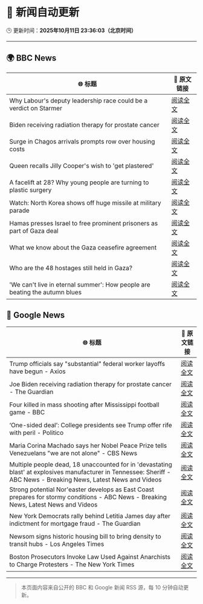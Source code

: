 # 🧠 新闻自动更新

🕒 更新时间：**2025年10月11日 23:36:03（北京时间）**

---

## 🌍 BBC News

| 🌐 标题 | 🔗 原文链接 |
|--------|-------------|
| Why Labour's deputy leadership race could be a verdict on Starmer | [阅读全文](https://www.bbc.com/news/articles/c4g5nxzzky2o?at_medium=RSS&at_campaign=rss) |
| Biden receiving radiation therapy for prostate cancer | [阅读全文](https://www.bbc.com/news/articles/c1ede670jnyo?at_medium=RSS&at_campaign=rss) |
| Surge in Chagos arrivals prompts row over housing costs | [阅读全文](https://www.bbc.com/news/articles/cd721j8390zo?at_medium=RSS&at_campaign=rss) |
| Queen recalls Jilly Cooper's wish to 'get plastered' | [阅读全文](https://www.bbc.com/news/articles/cvg9gql9dr3o?at_medium=RSS&at_campaign=rss) |
| A facelift at 28? Why young people are turning to plastic surgery | [阅读全文](https://www.bbc.com/news/articles/czxwvr57424o?at_medium=RSS&at_campaign=rss) |
| Watch: North Korea shows off huge missile at military parade | [阅读全文](https://www.bbc.com/news/videos/c8rvrk3y1rno?at_medium=RSS&at_campaign=rss) |
| Hamas presses Israel to free prominent prisoners as part of Gaza deal | [阅读全文](https://www.bbc.com/news/articles/cd727d2ne42o?at_medium=RSS&at_campaign=rss) |
| What we know about the Gaza ceasefire agreement | [阅读全文](https://www.bbc.com/news/articles/cvgqx7ygq41o?at_medium=RSS&at_campaign=rss) |
| Who are the 48 hostages still held in Gaza? | [阅读全文](https://www.bbc.com/news/articles/cpvl9k4mw8no?at_medium=RSS&at_campaign=rss) |
| 'We can't live in eternal summer': How people are beating the autumn blues | [阅读全文](https://www.bbc.com/news/articles/c7492e5x7jzo?at_medium=RSS&at_campaign=rss) |

## 📰 Google News

| 🌐 标题 | 🔗 原文链接 |
|--------|-------------|
| Trump officials say "substantial" federal worker layoffs have begun - Axios | [阅读全文](https://news.google.com/rss/articles/CBMickFVX3lxTFBrQ2JaWW5VWl84cE9Md0x0dnRYdVVTMXFNWDFfdjh0NW9LSlNxZ0FwOVJQMWxqaEIyN0F4OWJoMHFxWUxXa25HX0hVLUdHZHdiV2hhcngybGhJd2lud1BHX3hhdTExcDhJMHk5emFveGVsZw?oc=5) |
| Joe Biden receiving radiation therapy for prostate cancer - The Guardian | [阅读全文](https://news.google.com/rss/articles/CBMilgFBVV95cUxNcW1rTW4xYnk3amFiU0V1aEc3RW5tSUFVOGdrOElCMGlNOXREaEN1ZTlRbjZhei1EYWVZSWRIb1VTT0FTOFRlTDJ0UmFwNzFjZjNyQkJHOE5jT2Y2NFUwQzdVc1MxU09sUWdDOVlXMEFkbno0MGhxR0x2SzVfeU11MFllWmFWcUhTaUdPRFNOUUdKT3lieHc?oc=5) |
| Four killed in mass shooting after Mississippi football game - BBC | [阅读全文](https://news.google.com/rss/articles/CBMiWkFVX3lxTFBSeE1Tb2pXTEJRblRONHNXV1ZXdVhadWpVMHVxNGYzX29McjZ2aXR1OHVDT1F0eTV0Vmt5ZmhFcERMVV9reDFRRkFxV3EwUHhRRzR4U3ZGR0pDZ9IBX0FVX3lxTE51QUx1bGM0ak9mQmZLdlRDVkJPVXZoZWRQY1h3QzdUUEZPNEJSQjdhbE9WLUxaLWdOcVp2WUZQVzhBdXhkdVlrM2pWaWVpVVN1c2h3amdlS2xMc1NENDRF?oc=5) |
| ‘One-sided deal’: College presidents see Trump offer rife with peril - Politico | [阅读全文](https://news.google.com/rss/articles/CBMikgFBVV95cUxQMlczMnJUUmdNVGJVWld3UFZRdUM5RXRsMzZpWkNKUlBldWEyLUJoVlpaZzlUSXQxOFNhUllWUUtxRm9kMlFUUFBDdkpfMkJDbDZhc2J6YXBTdk9mU2N1MzRPSjlrMW81dzFEd0RXRy1QNmYwZGdtdk5VajQzcXdpUVJLM1E2eWJrdmhzRERSaTdWZw?oc=5) |
| Maria Corina Machado says her Nobel Peace Prize tells Venezuelans "we are not alone" - CBS News | [阅读全文](https://news.google.com/rss/articles/CBMirAFBVV95cUxPamRmTmdWcXQzQUoxbmY0SU1Za285Yk9RZDg3X20tdnNNcjM3MHRZZkg2dVRjWmRYSnAzdmhwQU9lcnVuV2J6TDM2WmpZN0dFaUdxWHZXV2FWWFZRVEVVTzhrNjliWnZxVWZuRzRyQVlJazVLaTBaazZxZEJpU1lqMXc3TzdLRGJMWlNEc2liSzZRUjBGM00zbEdXdWp1TDF1cklfQ0djY21JYUdG0gGyAUFVX3lxTE5ORWRkbDJGLTVGM2lpMGlLaEczTVVKRXM1VGdqVkFQLVJrbjlCS2dQdzFPMzhBaU1UWWRqMVB0TVl0OEFMRnA5ZGt4QWJSZkdXbzVLby1vbS05UURqUDZSTFpXS0d2UTVUM1N1cHhCc2VXdEdWMUp0R0w3WUJaLTNnaDk5MFlpU2VfWldsV0VRTWxTcUNwOUxacUpVUFdMczdTcHJXblFSMThtTURBd1kyUWc?oc=5) |
| Multiple people dead, 18 unaccounted for in 'devastating blast' at explosives manufacturer in Tennessee: Sheriff - ABC News - Breaking News, Latest News and Videos | [阅读全文](https://news.google.com/rss/articles/CBMimgFBVV95cUxQTW04ejdtMFFTZTRDUmNlRXpYekFuZDF3VDFtWEVtZENJV2RuZTdUdmx5a3NHUkp3cl9JTUFVTUtGM3RwRWlyMllUWG5CeENwdUVjdWpfSzdaN0tfMWYycUQ1VU14Q3pPVm1ZdUx3UW5fOE1GcGY5Rl9kSjgzWkxxU0loR21EckI2bVptUVFSQXp1T0I4SVl3b2FR0gGfAUFVX3lxTE5LNl9OempTcVp1aE1kQldWeEFIN3pzQnRjUTVUNHBIYjEtbmhuQ3paOVNtV1hEaDB6XzZPSm5UTzBIT3JZcVFfUHlsaDRuc0JWM1ZUZmtrS3RENlhZNzZMVVA0ZmxGODQ1U0JvTG8xb1dnbVZOYzRycVJZcTdDY1g0XzZ4dHZDdEpwSm01U00xa2NOb095VWN4WXpXX0NNUQ?oc=5) |
| Strong potential Nor'easter develops as East Coast prepares for stormy conditions - ABC News - Breaking News, Latest News and Videos | [阅读全文](https://news.google.com/rss/articles/CBMiqwFBVV95cUxNcFBJMW83N3g2NUVwYzZJLVNpUkx4aGQ2cmtJNlhnQ2l5UXdZS1JPT2ZkdXlKU2VzVDdQSUlJTURaQXpmVGpteE92cUI0bjBYTWRhbGhMU21YcnRScEV3UVNpZDJpcjBFS3RaeHptRVM4cUpQQ0Njdk5iYkIyek8zMmg5bDJ1bjRuaDJfTnhHSXFnTUM4YUVfSm04MkZWRS1CS0J3UHFkdllWSDjSAbABQVVfeXFMUGhUb19BaTFvQXl4OHpzaXBLVTJad29YV2tqZkxTclk1a3ZLMjIyZmxqWXlpZlBRQkwzUFRxVnV4d0VsRDdQbE1yRWlLZnZZZnRyMGNDcWNZSjJNenREangxbWZ1QnZ0b29zUkhROHRhR2hRWWxCR0J4ZnZFdVFVVFJzakF2b3RkazFmNzJKNlFlLXBBTVZ4eFRRSWdvTno5UWh6TXNEYUZkNWZVRXhJQ1U?oc=5) |
| New York Democrats rally behind Letitia James day after indictment for mortgage fraud - The Guardian | [阅读全文](https://news.google.com/rss/articles/CBMilgFBVV95cUxQak93YTBORkxVSjZhalFPZVB6UDAyWjNSUzZXdUlPckFyd3oxNVVlaU5uUFlnVUJqdzNTd20zdnFqWVloSnVpdVZhNkFBN0ZCRUpDNDhEQ2piQ1d0cFZ3X0JobHFHN1RSX2M3NjJiYzlvWXVhSDlzdDB6RVFjS1dabThCaElfRnV4SHY5Qlo3LWRNMWhkZHc?oc=5) |
| Newsom signs historic housing bill to bring density to transit hubs - Los Angeles Times | [阅读全文](https://news.google.com/rss/articles/CBMiuwFBVV95cUxNc2pubTRDSUNyWUozM1hHQ0RlM21seTlaV0lHSVlGd0hOdmVSdDZaeVJ2VkhzWGFOUk05UXpvOHp0Y1hrb1NPM1NjMGp0MUZIWkYwNVJxVmVMWlBYZDM4TGkzTkEzLVpSc2ZDeS1NQUpTaDNPOFBDSklrUmtGR01CS19Ea3BscUdDQWtKLXloLTZKMUVNMGVjNm9sd0VDMUMyNnBnVXpCUnREYXlZYVNzbkp1VDJXVFpTSmc4?oc=5) |
| Boston Prosecutors Invoke Law Used Against Anarchists to Charge Protesters - The New York Times | [阅读全文](https://news.google.com/rss/articles/CBMimwFBVV95cUxOVzZxWVJ4emt1ekQ4eW5WVFZOWkJ3cXdaeEJwWUhJNjlUamZTXzV0TnBMUXZWZGtOYlVmNWl3bUYzOG1hbEM5VXhZQWFHSm1aRkpkbHRfLXF4bzE2dFpHXzNtd0w5azFxWUhIN3RZRWNZdlJZSDVnZXVad0l2LWdxb3U3RkE2TUxDY2VpYWRMSXRMeVZYOTNPZHVkVQ?oc=5) |

---
> 本页面内容来自公开的 BBC 和 Google 新闻 RSS 源，每 10 分钟自动更新。